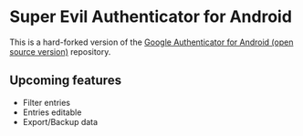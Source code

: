 Super Evil Authenticator for Android
====================================

This is a hard-forked version of the
[Google Authenticator for Android (open source version)][google-authenticator]
repository.

## Upcoming features

- Filter entries
- Entries editable
- Export/Backup data

[google-authenticator]: https://github.com/google/google-authenticator-android/
